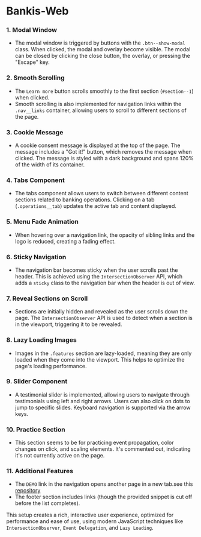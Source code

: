 # Bankis-Web

### 1. **Modal Window**

- The modal window is triggered by buttons with the `.btn--show-modal` class. When clicked, the modal and overlay become visible. The modal can be closed by clicking the close button, the overlay, or pressing the "Escape" key.

### 2. **Smooth Scrolling**

- The `Learn more` button scrolls smoothly to the first section (`#section--1`) when clicked.
- Smooth scrolling is also implemented for navigation links within the `.nav__links` container, allowing users to scroll to different sections of the page.

### 3. **Cookie Message**

- A cookie consent message is displayed at the top of the page. The message includes a "Got it!" button, which removes the message when clicked. The message is styled with a dark background and spans 120% of the width of its container.

### 4. **Tabs Component**

- The tabs component allows users to switch between different content sections related to banking operations. Clicking on a tab (`.operations__tab`) updates the active tab and content displayed.

### 5. **Menu Fade Animation**

- When hovering over a navigation link, the opacity of sibling links and the logo is reduced, creating a fading effect.

### 6. **Sticky Navigation**

- The navigation bar becomes sticky when the user scrolls past the header. This is achieved using the `IntersectionObserver` API, which adds a `sticky` class to the navigation bar when the header is out of view.

### 7. **Reveal Sections on Scroll**

- Sections are initially hidden and revealed as the user scrolls down the page. The `IntersectionObserver` API is used to detect when a section is in the viewport, triggering it to be revealed.

### 8. **Lazy Loading Images**

- Images in the `.features` section are lazy-loaded, meaning they are only loaded when they come into the viewport. This helps to optimize the page's loading performance.

### 9. **Slider Component**

- A testimonial slider is implemented, allowing users to navigate through testimonials using left and right arrows. Users can also click on dots to jump to specific slides. Keyboard navigation is supported via the arrow keys.

### 10. **Practice Section**

- This section seems to be for practicing event propagation, color changes on click, and scaling elements. It's commented out, indicating it's not currently active on the page.

### 11. **Additional Features**

- The `DEMO` link in the navigation opens another page in a new tab.see this [repository ](https://github.com/btfateme/bankist)
- The footer section includes links (though the provided snippet is cut off before the list completes).

This setup creates a rich, interactive user experience, optimized for performance and ease of use, using modern JavaScript techniques like `IntersectionObserver`, `Event Delegation`, and `Lazy Loading`.
